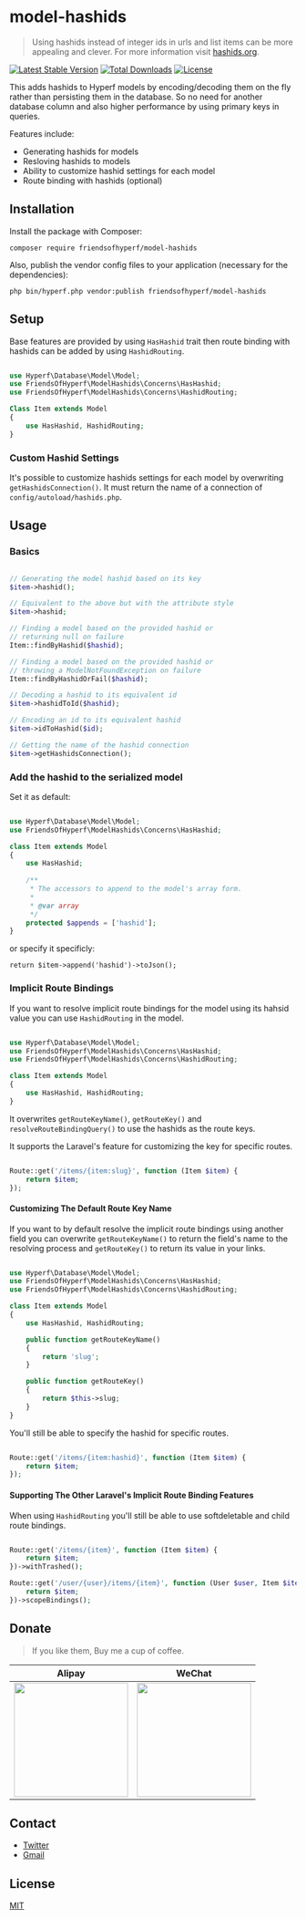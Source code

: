 # model-hashids

> Using hashids instead of integer ids in urls and list items can be more
appealing and clever. For more information visit [hashids.org](https://hashids.org/).

[![Latest Stable Version](https://img.shields.io/packagist/v/friendsofhyperf/model-hashids)](https://packagist.org/packages/friendsofhyperf/model-hashids)
[![Total Downloads](https://img.shields.io/packagist/dt/friendsofhyperf/model-hashids)](https://packagist.org/packages/friendsofhyperf/model-hashids)
[![License](https://img.shields.io/packagist/l/friendsofhyperf/model-hashids)](https://github.com/friendsofhyperf/model-hashids)

This adds hashids to Hyperf models by encoding/decoding them on the fly rather than persisting them in the database. So no need for another database column and also higher performance by using primary keys in queries.

Features include:

* Generating hashids for models
* Resloving hashids to models
* Ability to customize hashid settings for each model
* Route binding with hashids (optional)

## Installation

Install the package with Composer:

```shell
composer require friendsofhyperf/model-hashids
```

Also, publish the vendor config files to your application (necessary for the dependencies):

```shell
php bin/hyperf.php vendor:publish friendsofhyperf/model-hashids
```

## Setup

Base features are provided by using `HasHashid` trait then route binding with hashids can be added by using `HashidRouting`.

```php

use Hyperf\Database\Model\Model;
use FriendsOfHyperf\ModelHashids\Concerns\HasHashid;
use FriendsOfHyperf\ModelHashids\Concerns\HashidRouting;

Class Item extends Model
{
    use HasHashid, HashidRouting;
}

```

### Custom Hashid Settings

It's possible to customize hashids settings for each model by overwriting `getHashidsConnection()`. It must return the name of a connection of `config/autoload/hashids.php`.

## Usage

### Basics

```php

// Generating the model hashid based on its key
$item->hashid();

// Equivalent to the above but with the attribute style
$item->hashid;

// Finding a model based on the provided hashid or
// returning null on failure
Item::findByHashid($hashid);

// Finding a model based on the provided hashid or
// throwing a ModelNotFoundException on failure
Item::findByHashidOrFail($hashid);

// Decoding a hashid to its equivalent id 
$item->hashidToId($hashid);

// Encoding an id to its equivalent hashid
$item->idToHashid($id);

// Getting the name of the hashid connection
$item->getHashidsConnection();

```

### Add the hashid to the serialized model

Set it as default:

```php

use Hyperf\Database\Model\Model;
use FriendsOfHyperf\ModelHashids\Concerns\HasHashid;

class Item extends Model
{
    use HasHashid;
    
    /**
     * The accessors to append to the model's array form.
     *
     * @var array
     */
    protected $appends = ['hashid'];
}

```

or specify it specificly:

`return $item->append('hashid')->toJson();`

### Implicit Route Bindings

If you want to resolve implicit route bindings for the model using its hahsid value you can use `HashidRouting` in the model.

```php

use Hyperf\Database\Model\Model;
use FriendsOfHyperf\ModelHashids\Concerns\HasHashid;
use FriendsOfHyperf\ModelHashids\Concerns\HashidRouting;

class Item extends Model
{
    use HasHashid, HashidRouting;
}

```

It overwrites `getRouteKeyName()`, `getRouteKey()` and `resolveRouteBindingQuery()` to use the hashids as the route keys.

It supports the Laravel's feature for customizing the key for specific routes.

```php

Route::get('/items/{item:slug}', function (Item $item) {
    return $item;
});

```

#### Customizing The Default Route Key Name

If you want to by default resolve the implicit route bindings using another field you can overwrite `getRouteKeyName()` to return the field's name to the resolving process and `getRouteKey()` to return its value in your links.

```php

use Hyperf\Database\Model\Model;
use FriendsOfHyperf\ModelHashids\Concerns\HasHashid;
use FriendsOfHyperf\ModelHashids\Concerns\HashidRouting;

class Item extends Model
{
    use HasHashid, HashidRouting;

    public function getRouteKeyName()
    {
        return 'slug';
    }

    public function getRouteKey()
    {
        return $this->slug;
    }
}

```

You'll still be able to specify the hashid for specific routes.

```php

Route::get('/items/{item:hashid}', function (Item $item) {
    return $item;
});

```

#### Supporting The Other Laravel's Implicit Route Binding Features

When using `HashidRouting` you'll still be able to use softdeletable and child route bindings.

```php

Route::get('/items/{item}', function (Item $item) {
    return $item;
})->withTrashed();

Route::get('/user/{user}/items/{item}', function (User $user, Item $item) {
    return $item;
})->scopeBindings();

```

## Donate

> If you like them, Buy me a cup of coffee.

| Alipay | WeChat |
|  ----  |  ----  |
| <img src="https://hdj.me/images/alipay-min.jpg" width="200" height="200" />  | <img src="https://hdj.me/images/wechat-pay-min.jpg" width="200" height="200" /> |

## Contact

- [Twitter](https://twitter.com/huangdijia)
- [Gmail](mailto:huangdijia@gmail.com)

## License

[MIT](LICENSE)
